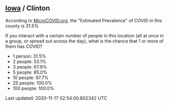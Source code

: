
## [Iowa](/united-states/iowa) / Clinton

According to [MicroCOVID.org](http://microcovid.org),
the "Estimated Prevalence" of COVID in this county is 31.5%

If you interact with a certain number of people in this location
(all at once in a group, or spread out across the day), what is the chance that
1 or more of them has COVID?

- 1 person: 31.5%
- 2 people: 53.1%
- 3 people: 67.9%
- 5 people: 85.0%
- 10 people: 97.7%
- 25 people: 100.0%
- 100 people: 100.0%

Last updated: 2020-11-17 02:54:00.802342 UTC
